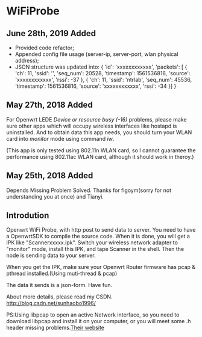 # WiFiProbe

## June 28th, 2019 Added ##
* Provided code refactor;
* Appended config file usage (server-ip, server-port, wlan physical address);
* JSON structure was updated into:
{
    'id': 'xxxxxxxxxxxx',
    'packets': [
    {
         'ch': 11,
         'ssid': '',
         'seq_num': 20528,
         'timestamp': 1561536816,
         'source': 'xxxxxxxxxxxx',
         'rssi': -37
    },
    {
        'ch': 11,
        'ssid': 'ntrlab',
        'seq_num': 45536,
        'timestamp': 1561536816,
        'source': 'xxxxxxxxxxxx',
        'rssi': -34
    }]
}


## May 27th, 2018 Added ##
For Openwrt LEDE *Device or resource busy (-16)* problems, please make sure other apps which will occupy wireless interfaces like hostapd is uninstalled. And to obtain data this app needs, you should turn your WLAN card into *monitor* mode using command *iw*.

(This app is only tested using 802.11n WLAN card, so I cannot guarantee the performance using 802.11ac WLAN card, although it should work in theroy.)

## May 25th, 2018 Added ##

Depends Missing Problem Solved. Thanks for figoym(sorry for not understanding you at once) and Tianyi.

## Introdution
Openwrt WiFi Probe, with http post to send data to server.
You need to have a OpenwrtSDK to compile the source code. When it is done, you will get a IPK like "Scannerxxxxx.ipk".
Switch your wireless network adapter to "monitor" mode, install this IPK, and tape Scanner in the shell. Then the node is sending data to your server.

When you get the IPK, make sure your Openwrt Router firmware has pcap & pthread installed.(Using muti-thread & pcap)

The data it sends is a json-form. Have fun.

About more details, please read my CSDN.
http://blog.csdn.net/sunhaobo1996/

PS:Using libpcap to open an active Network interface, so you need to download libpcap and install it on your computer, or you will meet some .h header missing problems.[Their website](http://www.tcpdump.org/#latest-releases)
